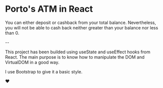 # Porto's ATM in React

You can either deposit or cashback from your total balance. Nevertheless, you will not be able to cash back neither greater than your balance nor less than 0.

--

This project has been builded using useState and useEffect hooks from React. The main purpose is to know how to manipulate the DOM and VirtualDOM in a good way.

I use Bootstrap to give it a basic style.

♥
